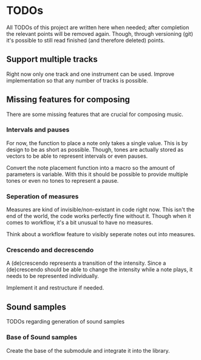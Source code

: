 # TODOs

All TODOs of this project are written here when needed; after completion the
relevant points will be removed again. Though, through versioning (git) it's
possible to still read finished (and therefore deleted) points.

## Support multiple tracks

Right now only one track and one instrument can be used. Improve implementation
so that any number of tracks is possible.

## Missing features for composing

There are some missing features that are crucial for composing music.

### Intervals and pauses

For now, the function to place a note only takes a single value. This is by
design to be as short as possible. Though, tones are actually stored as vectors
to be able to represent intervals or even pauses.

Convert the note placement function into a macro so the amount of parameters
is variable. With this it should be possible to provide multiple tones or
even no tones to represent a pause.

### Seperation of measures

Measures are kind of invisible/non-existant in code right now. This isn't the
end of the world, the code works perfectly fine without it. Though when it comes
to workflow, it's a bit unusual to have no measures.

Think about a workflow feature to visibly seperate notes out into measures.

### Crescendo and decrescendo

A (de)crescendo represents a transition of the intensity. Since a (de)crescendo
should be able to change the intensity while a note plays, it needs to be
represented individually.

Implement it and restructure if needed.

## Sound samples

TODOs regarding generation of sound samples

### Base of Sound samples

Create the base of the submodule and integrate it into the library.
